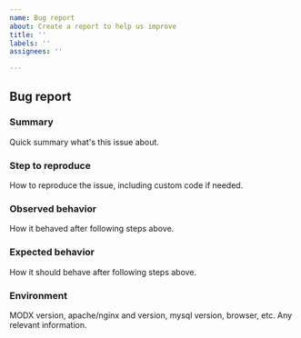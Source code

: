 ```yaml
---
name: Bug report
about: Create a report to help us improve
title: ''
labels: ''
assignees: ''

---
```


## Bug report
### Summary
Quick summary what's this issue about.

### Step to reproduce
How to reproduce the issue, including custom code if needed.

### Observed behavior
How it behaved after following steps above.

### Expected behavior
How it should behave after following steps above.

### Environment
MODX version, apache/nginx and version, mysql version, browser, etc. Any relevant information.
